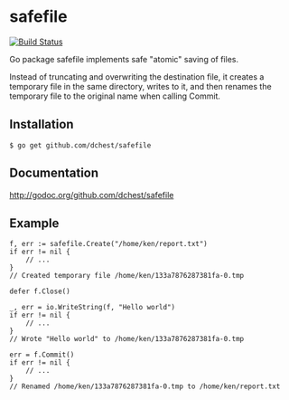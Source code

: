# safefile

[![Build Status](https://travis-ci.org/dchest/safefile.png)](https://travis-ci.org/dchest/safefile)

Go package safefile implements safe "atomic" saving of files.

Instead of truncating and overwriting the destination file, it creates a
temporary file in the same directory, writes to it, and then renames the
temporary file to the original name when calling Commit.

## Installation

```
$ go get github.com/dchest/safefile
```

## Documentation
	
 <http://godoc.org/github.com/dchest/safefile>

## Example

```
f, err := safefile.Create("/home/ken/report.txt")
if err != nil {
	// ...
}
// Created temporary file /home/ken/133a7876287381fa-0.tmp

defer f.Close()

_, err = io.WriteString(f, "Hello world")
if err != nil {
	// ...
}
// Wrote "Hello world" to /home/ken/133a7876287381fa-0.tmp

err = f.Commit()
if err != nil {
    // ...
}
// Renamed /home/ken/133a7876287381fa-0.tmp to /home/ken/report.txt

```
